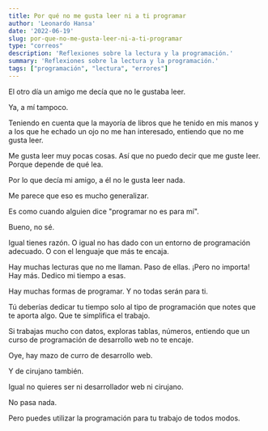 ```yaml
---
title: Por qué no me gusta leer ni a ti programar
author: 'Leonardo Hansa'
date: '2022-06-19'
slug: por-que-no-me-gusta-leer-ni-a-ti-programar
type: "correos"
description: 'Reflexiones sobre la lectura y la programación.'
summary: 'Reflexiones sobre la lectura y la programación.'
tags: ["programación", "lectura", "errores"]
---
```



El otro día un amigo me decía que no le gustaba leer.

Ya, a mí tampoco.

Teniendo en cuenta que la mayoría de libros que he tenido en mis manos y a los que he echado un ojo no me han interesado, entiendo que no me gusta leer.

Me gusta leer muy pocas cosas. Así que no puedo decir que me guste leer. Porque depende de qué lea.

Por lo que decía mi amigo, a él no le gusta leer nada.


Me parece que eso es mucho generalizar.

Es como cuando alguien dice "programar no es para mí".

Bueno, no sé.

Igual tienes razón. O igual no has dado con un entorno de programación adecuado. O con el lenguaje que más te encaja.

Hay muchas lecturas que no me llaman. Paso de ellas. ¡Pero no importa! Hay más. Dedico mi tiempo a esas.


Hay muchas formas de programar. Y no todas serán para ti.

Tú deberías dedicar tu tiempo solo al tipo de programación que notes que te aporta algo. Que te simplifica el trabajo.


Si trabajas mucho con datos, exploras tablas, números, entiendo que un curso de programación de desarrollo web no te encaje.

Oye, hay mazo de curro de desarrollo web.

Y de cirujano también.

Igual no quieres ser ni desarrollador web ni cirujano.

No pasa nada.

Pero puedes utilizar la programación para tu trabajo de todos modos.

